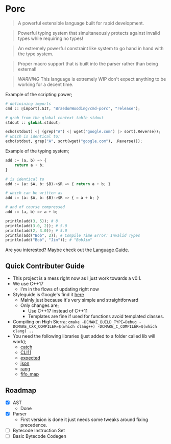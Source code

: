 # Porc

> A powerful extensible language built for rapid development.

> Powerful typing system that simultaneously protects against invalid types while requiring no types!

> An extremely powerful constraint like system to go hand in hand with the type system.

> Proper macro support that is built into the parser rather than being external!

> *WARNING* This language is extremely WIP don't expect anything to be working for a decent time.

Example of the scripting power;

```python
# definining imports
cmd :: @import(.GIT, "BraedonWooding/cmd-porc", "release");

# grab from the global context table stdout
stdout :: global.stdout;

echo(stdout) <| (grep("A") <| wget("google.com") |> sort(.Reverse));
# which is identical to;
echo(stdout, grep("A", sort(wget("google.com"), .Reverse)));
```

Example of the typing system;

```python
add := (a, b) => {
    return a + b;
}

# is identical to
add := (a: $A, b: $B)->$R => { return a + b; }

# which can be written as
add := (a: $A, b: $B)->$R => { = a + b; }

# and of course compressed
add := (a, b) => a + b;

println(add(3, 5)); # 8
println(add(3.0, 2)); # 5.0
println(add(2, 3.0)); # 5.0
println(add("Bob", 2)); # Compile Time Error: Invalid Types
println(add("Bob", "Jim")); # "BobJim"
```

Are you interested?  Maybe check out the [Language Guide](docs/LanguageGuide.md).

## Quick Contributer Guide

- This project is a mess right now as I just work towards a v0.1.
- We use C++17
  - I'm in the flows of updating right now
- Styleguide is Google's find it [here](https://google.github.io/styleguide/cppguide.html)
  - Mainly just because it's very simple and straightforward
  - Only changes are;
    - Use C++17 instead of C++11
    - Templates are fine if used for functions avoid templated classes.
- Compiling on High Sierra; `cmake -DCMAKE_BUILD_TYPE=Debug -DCMAKE_CXX_COMPILER=$(which clang++) -DCMAKE_C_COMPILER=$(which clang) ..`
- You need the following libraries (just added to a folder called lib will work);
  - [catch](https://github.com/catchorg/Catch2)
  - [CLI11](https://github.com/CLIUtils/CLI11)
  - [expected](https://github.com/TartanLlama/expected)
  - [json](https://github.com/nlohmann/json)
  - [rang](https://github.com/agauniyal/rang)
  - [fifo_map](https://github.com/nlohmann/fifo_map)

## Roadmap

- [x] AST
  - Done
- [x] Parser
  - First version is done it just needs some tweaks around fixing precedence.
- [ ] Bytecode Instruction Set
- [ ] Basic Bytecode Codegen
